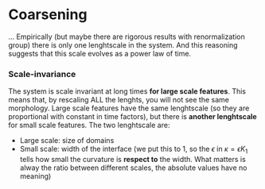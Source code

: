 # Coarsening
...
Empirically (but maybe there are rigorous results with renormalization group) there is only one lenghtscale in the system.
And this reasoning suggests that this scale evolves as a power law of time.


### Scale-invariance
The system is scale invariant at long times **for large scale features**.
This means that, by rescaling ALL the lenghts, you will not see the same morphology.
Large scale features have the same lenghtscale (so they are proportional with constant in time factors), but there is **another lenghtscale** for small scale features.
The two lenghtscale are:
- Large scale: size of domains
- Small scale: width of the interface (we put this to 1, so the $\epsilon$ in $\kappa = \epsilon K_1$ tells how small the curvature is **respect to** the width. What matters is alway the ratio between different scales, the absolute values have no meaning)